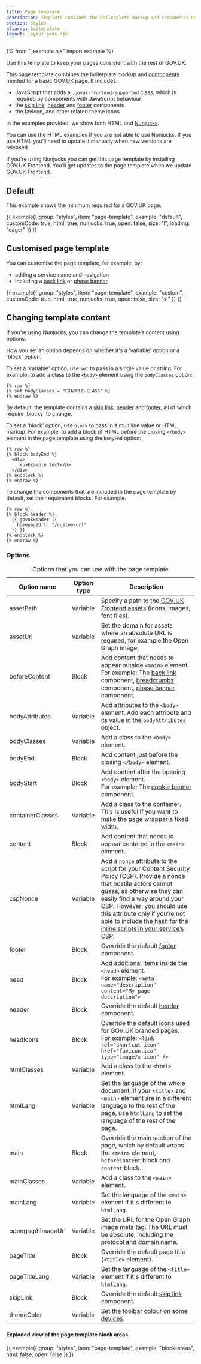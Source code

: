 ```yaml
---
title: Page template
description: Template combines the boilerplate markup and components needed for a basic GOV.UK page
section: Styles
aliases: boilerplate
layout: layout-pane.njk
---
```


{% from "_example.njk" import example %}

Use this template to keep your pages consistent with the rest of GOV.UK.

This page template combines the boilerplate markup and [components](/components/) needed for a basic GOV.UK page. It includes:

- JavaScript that adds a `.govuk-frontend-supported` class, which is required by components with JavaScript behaviour
- the [skip link](/components/skip-link/), [header](/components/header/) and [footer](/components/footer/) components
- the favicon, and other related theme icons

In the examples provided, we show both HTML and [Nunjucks](https://frontend.design-system.service.gov.uk/use-nunjucks/).

You can use the HTML examples if you are not able to use Nunjucks. If you use HTML you’ll need to update it manually when new versions are released.

If you're using Nunjucks you can get this page template by installing GOV.UK Frontend.
You’ll get updates to the page template when we update GOV.UK Frontend.

## Default

This example shows the minimum required for a GOV.UK page.

{{ example({ group: "styles", item: "page-template", example: "default", customCode: true, html: true, nunjucks: true, open: false, size: "l", loading: "eager" }) }}

## Customised page template

You can customise the page template, for example, by:

- adding a service name and navigation
- including a [back link](/components/back-link/) or [phase banner](/components/phase-banner/)

{{ example({ group: "styles", item: "page-template", example: "custom", customCode: true, html: true, nunjucks: true, open: false, size: "xl" }) }}

## Changing template content

If you’re using Nunjucks, you can change the template’s content using options.

How you set an option depends on whether it's a 'variable' option or a 'block' option.

To set a 'variable' option, use `set` to pass in a single value or string. For example, to add a class to the `<body>` element using the `bodyClasses` option:

```njk
{% raw %}
{% set bodyClasses = "EXAMPLE-CLASS" %}
{% endraw %}
```

By default, the template contains a [skip link](/components/skip-link/), [header](/components/header/) and [footer](/components/footer/), all of which require 'blocks' to change.

To set a 'block' option, use `block` to pass in a multiline value or HTML markup. For example, to add a block of HTML before the closing `</body>` element in the page template using the `bodyEnd` option:

```njk
{% raw %}
{% block bodyEnd %}
  <div>
     <p>Example text</p>
  </div>
{% endblock %}
{% endraw %}
```

To change the components that are included in the page template by default, set their equivalent blocks. For example:

```njk
{% raw %}
{% block header %}
  {{ govukHeader ({
    homepageUrl: "/custom-url"
  }) }}
{% endblock %}
{% endraw %}
```

### Options

<table class="govuk-table app-table--constrained">
  <caption class="govuk-table__caption govuk-visually-hidden">Options that you can use with the page template</caption>
  <thead class="govuk-table__head">
    <tr class="govuk-table__row">
      <th class="govuk-table__header" scope="col">Option name</th>
      <th class="govuk-table__header" scope="col">Option type</th>
      <th class="govuk-table__header" scope="col">Description</th>
    </tr>
  </thead>
  <tbody class="govuk-table__body">
    <tr class="govuk-table__row">
      <td class="govuk-table__cell">assetPath</td>
      <td class="govuk-table__cell">Variable</td>
      <td class="govuk-table__cell">
        Specify a path to the <a href="https://frontend.design-system.service.gov.uk/importing-css-assets-and-javascript/#font-and-image-assets">GOV.UK Frontend assets</a> (icons, images, font files).
      </td>
    </tr>
    <tr class="govuk-table__row">
      <td class="govuk-table__cell">assetUrl</td>
      <td class="govuk-table__cell">Variable</td>
      <td class="govuk-table__cell">Set the domain for assets where an absolute URL is required, for example the Open Graph image.</td>
    </tr>
    <tr class="govuk-table__row">
      <td class="govuk-table__cell">beforeContent</td>
      <td class="govuk-table__cell">Block</td>
      <td class="govuk-table__cell">
        Add content that needs to appear outside <code>&lt;main&gt;</code> element.
        <br>
        For example: The <a class="govuk-link" href="/components/back-link/">back link</a> component, <a class="govuk-link" href="/components/breadcrumbs/">breadcrumbs</a> component,
        <a class="govuk-link" href="/components/phase-banner/">phase banner</a> component.
      </td>
    </tr>
    <tr class="govuk-table__row">
      <td class="govuk-table__cell">bodyAttributes</td>
      <td class="govuk-table__cell">Variable</td>
      <td class="govuk-table__cell">Add attributes to the <code>&lt;body&gt;</code> element. Add each attribute and its value in the <code>bodyAttributes</code> object.</td>
    </tr>
    <tr class="govuk-table__row">
      <td class="govuk-table__cell">bodyClasses</td>
      <td class="govuk-table__cell">Variable</td>
      <td class="govuk-table__cell">Add a class to the <code>&lt;body&gt;</code> element.</td>
    </tr>
    <tr class="govuk-table__row">
      <td class="govuk-table__cell">bodyEnd</td>
      <td class="govuk-table__cell">Block</td>
      <td class="govuk-table__cell">
        Add content just before the closing <code>&lt;/body&gt;</code> element.
      </td>
    </tr>
    <tr class="govuk-table__row">
      <td class="govuk-table__cell">bodyStart</td>
      <td class="govuk-table__cell">Block</td>
      <td class="govuk-table__cell">
        Add content after the opening <code>&lt;body&gt;</code> element.
        <br>
        For example: The <a class="govuk-link" href="/components/cookie-banner/">cookie banner</a> component.
      </td>
    </tr>
    <tr class="govuk-table__row">
      <td class="govuk-table__cell">containerClasses</td>
      <td class="govuk-table__cell">Variable</td>
      <td class="govuk-table__cell">Add a class to the container. This is useful if you want to make the page wrapper a fixed width.</td>
    </tr>
    <tr class="govuk-table__row">
      <td class="govuk-table__cell">content</td>
      <td class="govuk-table__cell">Block</td>
      <td class="govuk-table__cell">
        Add content that needs to appear centered in the <code>&lt;main&gt;</code> element.
      </td>
    </tr>
    <tr class="govuk-table__row">
      <td class="govuk-table__cell">cspNonce</td>
      <td class="govuk-table__cell">Variable</td>
      <td class="govuk-table__cell">
        Add a <code>nonce</code> attribute to the script for your Content Security Policy (CSP). Provide a nonce that hostile actors cannot guess, as otherwise they can easily find a way around your CSP. However, you should use this attribute only if you’re not able to <a class="govuk-link" href="https://frontend.design-system.service.gov.uk/importing-css-assets-and-javascript/#if-your-javascript-is-not-working-properly">include the hash for the inline scripts in your service’s CSP</a>.
      </td>
    </tr>
    <tr class="govuk-table__row">
      <td class="govuk-table__cell">footer</td>
      <td class="govuk-table__cell">Block</td>
      <td class="govuk-table__cell">
        Override the default <a class="govuk-link" href="/components/footer/">footer</a> component.
      </td>
    </tr>
    <tr class="govuk-table__row">
      <td class="govuk-table__cell">head</td>
      <td class="govuk-table__cell">Block</td>
      <td class="govuk-table__cell">
        Add additional items inside the <code>&lt;head&gt;</code> element.
        <br>
        For example: <code>&lt;meta name="description" content="My page description"&gt;</code>
      </td>
    </tr>
    <tr class="govuk-table__row">
      <td class="govuk-table__cell">header</td>
      <td class="govuk-table__cell">Block</td>
      <td class="govuk-table__cell">
        Override the default <a class="govuk-link" href="/components/header/">header</a> component.
      </td>
    </tr>
    <tr class="govuk-table__row">
      <td class="govuk-table__cell">headIcons</td>
      <td class="govuk-table__cell">Block</td>
      <td class="govuk-table__cell">
        Override the default icons used for GOV.UK branded pages.
        <br>
        For example: <code>&lt;link rel="shortcut icon" href="favicon.ico" type="image/x-icon" /&gt;</code>
      </td>
    </tr>
    <tr class="govuk-table__row">
      <td class="govuk-table__cell">htmlClasses</td>
      <td class="govuk-table__cell">Variable</td>
      <td class="govuk-table__cell">Add a class to the <code>&lt;html&gt;</code> element.</td>
    </tr>
    <tr class="govuk-table__row">
      <td class="govuk-table__cell">htmlLang</td>
      <td class="govuk-table__cell">Variable</td>
      <td class="govuk-table__cell">Set the language of the whole document. If your <code>&lt;title&gt;</code> and <code>&lt;main&gt;</code> element are in a different language to the rest of the page, use <code>htmlLang</code> to set the language of the rest of the page.</td>
    </tr>
    <tr class="govuk-table__row">
      <td class="govuk-table__cell">main</td>
      <td class="govuk-table__cell">Block</td>
      <td class="govuk-table__cell">
        Override the main section of the page, which by default wraps the <code>&lt;main&gt;</code> element, <code>beforeContent</code> block and <code>content</code> block.
      </td>
    </tr>
    <tr class="govuk-table__row">
      <td class="govuk-table__cell">mainClasses</td>
      <td class="govuk-table__cell">Variable</td>
      <td class="govuk-table__cell">Add a class to the <code>&lt;main&gt;</code> element. </td>
    </tr>
    <tr class="govuk-table__row">
      <td class="govuk-table__cell">mainLang</td>
      <td class="govuk-table__cell">Variable</td>
      <td class="govuk-table__cell">
        Set the language of the <code>&lt;main&gt;</code> element if it's different to <code>htmlLang</code>.
      </td>
    </tr>
    <tr class="govuk-table__row">
      <td class="govuk-table__cell">opengraphImageUrl</td>
      <td class="govuk-table__cell">Variable</td>
      <td class="govuk-table__cell">Set the URL for the Open Graph image meta tag. The URL must be absolute, including the protocol and domain name.</td>
    </tr>
    <tr class="govuk-table__row">
      <td class="govuk-table__cell">pageTitle</td>
      <td class="govuk-table__cell">Block</td>
      <td class="govuk-table__cell">
        Override the default page title (<code>&lt;title&gt;</code> element).
      </td>
    </tr>
    <tr class="govuk-table__row">
      <td class="govuk-table__cell">pageTitleLang</td>
      <td class="govuk-table__cell">Variable</td>
      <td class="govuk-table__cell">
        Set the language of the <code>&lt;title&gt;</code> element if it's different to <code>htmlLang</code>.
      </td>
    </tr>
    <tr class="govuk-table__row">
      <td class="govuk-table__cell">skipLink</td>
      <td class="govuk-table__cell">Block</td>
      <td class="govuk-table__cell">
        Override the default <a class="govuk-link" href="/components/skip-link/">skip link</a> component.
      </td>
    </tr>
    <tr class="govuk-table__row">
      <td class="govuk-table__cell">themeColor</td>
      <td class="govuk-table__cell">Variable</td>
      <td class="govuk-table__cell">
        Set the <a href="https://developers.google.com/web/updates/2014/11/Support-for-theme-color-in-Chrome-39-for-Android">toolbar colour on some devices</a>.
      </td>
    </tr>
  </tbody>
</table>

#### Exploded view of the page template block areas

{{ example({ group: "styles", item: "page-template", example: "block-areas", html: false, open: false }) }}

